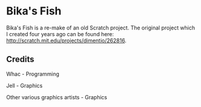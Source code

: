 Bika's Fish
===========

Bika's Fish is a re-make of an old Scratch project. The original project which I created four years ago can be found here: http://scratch.mit.edu/projects/dimentio/262816.


Credits
-----

Whac - Programming

Jell - Graphics

Other various graphics artists - Graphics